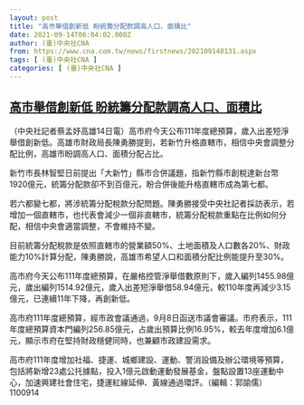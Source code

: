 ```yaml
---
layout: post
title: "高市舉借創新低 盼統籌分配款調高人口、面積比"
date: 2021-09-14T06:04:02.000Z
author: (臺)中央社CNA
from: https://www.cna.com.tw/news/firstnews/202109140131.aspx
tags: [ (臺)中央社CNA ]
categories: [ (臺)中央社CNA ]
---
```

<!--1631599442000-->
[高市舉借創新低 盼統籌分配款調高人口、面積比](https://www.cna.com.tw/news/firstnews/202109140131.aspx)
------

<div>
<div></div><div class="paragraph"><p>（中央社記者蔡孟妤高雄14日電）高市府今天公布111年度總預算，歲入出差短淨舉借創新低。高雄市財政局長陳勇勝提到，若新竹升格直轄市，相信中央會調整分配比例，高雄市盼調高人口、面積分配占比。</p><p>新竹市長林智堅日前提出「大新竹」縣市合併議題，指新竹縣市創稅達新台幣1920億元，統籌分配款卻不到百億元，盼合併後能升格直轄市成為第七都。</p><p>若六都變七都，將涉統籌分配稅款分配問題。陳勇勝接受中央社記者採訪表示，若增加一個直轄市，也代表會減少一個非直轄市，統籌分配稅款重點在比例如何分配，相信中央會適當調整，不會維持不變。</p><p>目前統籌分配稅款是依照直轄市的營業額50%、土地面積及人口數各20%、財政能力10%計算分配，陳勇勝說，高雄市希望人口和面積分配比例能提升至30%。</p><p>高市府今天公布111年度總預算，在嚴格控管淨舉借數原則下，歲入編列1455.98億元，歲出編列1514.92億元，歲入出差短淨舉借58.94億元，較110年度再減少3.15億元，已連續11年下降，再創新低。</p><p>高市府111年度總預算，經市政會議通過，9月8日函送市議會審議。市府表示，111年度總預算資本門編列256.85億元，占歲出預算比例16.95%，較去年度增加6.1億元，顯示市府在堅持財政穩健同時，也兼顧市政建設需求。</p><p>高市府111年度增加社福、捷運、城鄉建設、運動、警消設備及辦公環境等預算，包括將新增23處公托據點，投入1億元啟動運動發展基金，盤點設置13座運動中心，加速興建社會住宅，捷運紅線延伸、黃線通過環評。（編輯：郭諭儒）1100914</p></div>
</div>
